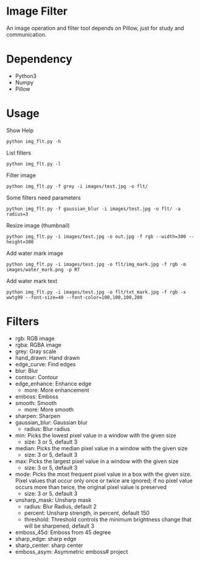 Image Filter
============

An image operation and filter tool depends on Pillow, just for study and communication.

# Dependency
- Python3
- Numpy
- Pillow


# Usage
Show Help
```
python img_flt.py -h
```

List filters
```
python img_flt.py -l
```

Filter image
```
python img_flt.py -f grey -i images/test.jpg -o flt/
```

Some filters need parameters

```
python img_flt.py -f gaussian_blur -i images/test.jpg -o flt/ -a radius=3
```

Resize image (thumbnail)
```
python img_flt.py -i images/test.jpg -o out.jpg -f rgb --width=300 --height=300
```

Add water mark image
```
python img_flt.py -i images/test.jpg -o flt/img_mark.jpg -f rgb -m images/water_mark.png -p RT
```

Add water mark text
```
python img_flt.py -i images/test.jpg -o flt/txt_mark.jpg -f rgb -x wwtg99 --font-size=40 --font-color=100,100,100,200
```

# Filters
- rgb: RGB image
- rgba: RGBA image
- grey: Gray scale
- hand_drawn: Hand drawn
- edge_curve: Find edges
- blur: Blur
- contour: Contour
- edge_enhance: Enhance edge
    - more: More enhancement
- emboss: Emboss
- smooth: Smooth
    - more: More smooth
- sharpen: Sharpen
- gaussian_blur: Gaussian blur
    - radius: Blur radius
- min: Picks the lowest pixel value in a window with the given size
    - size: 3 or 5, default 3
- median: Picks the median pixel value in a window with the given size
    - size: 3 or 5, default 3
- max: Picks the largest pixel value in a window with the given size
    - size: 3 or 5, default 3
- mode: Picks the most frequent pixel value in a box with the given size. Pixel values that occur only once or twice are ignored; if no pixel value occurs more than twice, the original pixel value is preserved
    - size: 3 or 5, default 3
- unsharp_mask: Unsharp mask
    - radius: Blur Radius, default 2
    - percent: Unsharp strength, in percent, default 150
    - threshold: Threshold controls the minimum brightness change that will be sharpened, default 3
- emboss_45d: Emboss from 45 degree
- sharp_edge: sharp edge
- sharp_center: sharp center
- emboss_asym: Asymmetric emboss# project
